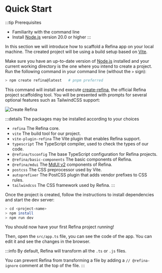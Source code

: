 # Quick Start

:::tip Prerequisites

- Familiarity with the command line
- Install [Node.js](https://nodejs.org/) version 20.0 or higher
  :::

In this section we will introduce how to scaffold a Refina app on your local machine. The created project will be using a build setup based on [Vite](https://vitejs.dev).

Make sure you have an up-to-date version of [Node.js](https://nodejs.org/) installed and your current working directory is the one where you intend to create a project. Run the following command in your command line (without the `>` sign):

```sh
> npm create refina@latest   # pnpm preferred
```

This command will install and execute [create-refina](https://github.com/refinajs/refina/tree/main/packages/creator), the official Refina project scaffolding tool. You will be presented with prompts for several optional features such as TailwindCSS support:

![Create Refina](/media/create-refina.png)

:::details The packages may be installed according to your choices

- `refina` The Refina core.
- `vite` The build tool for our project.
- `vite-plugin-refina` The Vite plugin that enables Refina support.
- `typescript` The TypeScript compiler, used to check the types of our code.
- `@refina/tsconfig` The base TypeScript configuration for Refina projects.
- `@refina/basic-components` The basic components of Refina.
- `@refina/mdui` The [MdUI v2](https://mdui.org/) components of Refina.
- `postcss` The CSS preprocessor used by Vite.
- `autoprefixer` The PostCSS plugin that adds vendor prefixes to CSS rules.
- `tailwindcss` The CSS framework used by Refina.
  :::

Once the project is created, follow the instructions to install dependencies and start the dev server:

```sh
> cd <project-name>
> npm install
> npm run dev
```

You should now have your first Refina project running!

Then, open the `src/app.ts` file, you can see the code of the app. You can edit it and see the changes in the browser.

:::info
By default, Refina will transform all the `.ts` or `.js` files.

You can prevent Refina from transforming a file by adding a `// @refina-ignore` comment at the top of the file.
:::
